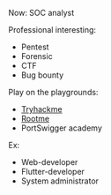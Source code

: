 Now: SOC analyst

Professional interesting:
 - Pentest
 - Forensic
 - CTF
 - Bug bounty

Play on the playgrounds:
 - [Tryhackme](https://tryhackme.com/p/iebrosalin)
 - [Rootme](https://www.root-me.org/IEbrosalin)
 - PortSwigger academy

Ex:
- Web-developer
- Flutter-developer
- System administrator

